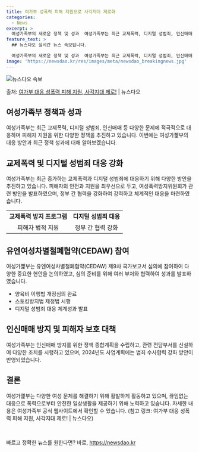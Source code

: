 ```yaml
---
title: 여가부 성폭력 피해 지원으로 사각지대 제로화
categories:
  - News
excerpt: >
  여성가족부의 새로운 정책 및 성과  여성가족부는 최근 교제폭력, 디지털 성범죄, 인신매매 등 새로운 유형의 …
feature_text: >
  ## 뉴스다오 실시간 뉴스 속보입니다.

  여성가족부의 새로운 정책 및 성과  여성가족부는 최근 교제폭력, 디지털 성범죄, 인신매매 등 새로운 유형의 …
image: 'https://newsdao.kr/res/images/meta/newsdao_breakingnews.jpg'
---
```


![뉴스다오 속보](https://newsdao.kr/res/images/meta/newsdao_breakingnews.jpg)

<p>출처: <a href="https://newsdao.kr/3997" rel="dofollow">여가부 대응 성폭력 피해 지원, 사각지대 제로!</a> | 뉴스다오</p>

<h2 data-ke-size="size26">여성가족부 정책과 성과</h2>
<p data-ke-size="size16">여성가족부는 최근 교제폭력, 디지털 성범죄, 인신매매 등 다양한 문제에 적극적으로 대응하며 피해자 지원을 위한 다양한 정책을 추진하고 있습니다. 이번에는 여성가졡부의 대응 방안과 최근 정책 성과에 대해 알아보겠습니다.</p>

<h2 data-ke-size="size24">교제폭력 및 디지털 성범죄 대응 강화</h2>
<p data-ke-size="size16">여성가족부는 최근 증가하는 교제폭력과 디지털 성범죄에 대응하기 위해 다양한 방안을 추진하고 있습니다. 피해자의 안전과 지원을 최우선으로 두고, 여성폭력방지위원회가 관련 방안을 발표하였으며, 정부 간 협력을 강화하여 강력하고 체계적인 대응을 마련하였습니다.</p>
<table>
  <tr>
    <td style="text-align: center; height: 17px;"><b>교제폭력 방지 프로그램</b></td>
    <td style="text-align: center; height: 17px;"><b>디지털 성범죄 대응</b></td>
  </tr>
  <tr>
    <td style="text-align: center; height: 17px;">피해자 법적 지원</td>
    <td style="text-align: center; height: 17px;">정부 간 협력 강화</td>
  </tr>
</table>

<h2 data-ke-size="size24">유엔여성차별철폐협약(CEDAW) 참여</h2>
<p data-ke-size="size16">여성가졡부는 유엔여성차별철폐협약(CEDAW) 제9차 국가보고서 심의에 참여하여 다양한 중요한 현안을 논의하였고, 심의 준비를 위해 여러 부처와 협력하여 성과를 발표하였습니다.</p>
<ul>
  <li>양육비 이행법 개정심의 완료</li>
  <li>스토킹방지법 제정법 시행</li>
  <li>디지털 성범죄 대응 체계성과 발표</li>
</ul>

<h2 data-ke-size="size24">인신매매 방지 및 피해자 보호 대책</h2>
<p data-ke-size="size16">여성가족부는 인신매매 방지를 위한 정책 종합계획을 수립하고, 관련 전담부서를 신설하여 다양한 조치를 시행하고 있으며, 2024년도 사업계획에는 범죄 수사협력 강화 방안이 반영되었습니다.</p>

<h2 data-ke-size="size24">결론</h2>
<p data-ke-size="size16">여성가졡부는 다양한 여성 문제를 해결하기 위해 활발하게 활동하고 있으며, 끊임없는 대응으로 폭력으로부터 안전한 일상생활을 제공하기 위해 노력하고 있습니다. 자세한 내용은 여성가족부 공식 웹사이트에서 확인할 수 있습니다. (참고 링크: 여가부 대응 성폭력 피해 지원, 사각지대 제로! | 뉴스다오)</p>
<p data-ke-size="size16">&nbsp;</p> 

빠르고 정확한 뉴스를 원한다면? 바로, <a href="https://newsdao.kr" rel="dofollow">https://newsdao.kr</a>


